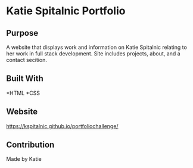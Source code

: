 # Katie Spitalnic Portfolio 

## Purpose
A website that displays work and information on Katie Spitalnic relating to her work in full stack development. Site includes projects, about, and a contact secition.

## Built With 
*HTML
*CSS

## Website 
https://kspitalnic.github.io/portfoliochallenge/

## Contribution 
Made by Katie
